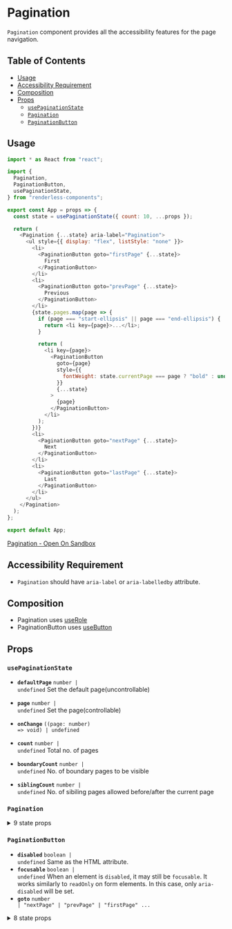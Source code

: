 # Pagination

`Pagination` component provides all the accessibility features for the page
navigation.

## Table of Contents

- [Usage](#usage)
- [Accessibility Requirement](#accessibility-requirement)
- [Composition](#composition)
- [Props](#props)
  - [`usePaginationState`](#usepaginationstate)
  - [`Pagination`](#pagination)
  - [`PaginationButton`](#paginationbutton)

## Usage

```js
import * as React from "react";

import {
  Pagination,
  PaginationButton,
  usePaginationState,
} from "renderless-components";

export const App = props => {
  const state = usePaginationState({ count: 10, ...props });

  return (
    <Pagination {...state} aria-label="Pagination">
      <ul style={{ display: "flex", listStyle: "none" }}>
        <li>
          <PaginationButton goto="firstPage" {...state}>
            First
          </PaginationButton>
        </li>
        <li>
          <PaginationButton goto="prevPage" {...state}>
            Previous
          </PaginationButton>
        </li>
        {state.pages.map(page => {
          if (page === "start-ellipsis" || page === "end-ellipsis") {
            return <li key={page}>...</li>;
          }

          return (
            <li key={page}>
              <PaginationButton
                goto={page}
                style={{
                  fontWeight: state.currentPage === page ? "bold" : undefined,
                }}
                {...state}
              >
                {page}
              </PaginationButton>
            </li>
          );
        })}
        <li>
          <PaginationButton goto="nextPage" {...state}>
            Next
          </PaginationButton>
        </li>
        <li>
          <PaginationButton goto="lastPage" {...state}>
            Last
          </PaginationButton>
        </li>
      </ul>
    </Pagination>
  );
};

export default App;
```

[Pagination - Open On Sandbox](https://codesandbox.io/s/c7ttm)

## Accessibility Requirement

- `Pagination` should have `aria-label` or `aria-labelledby` attribute.

## Composition

- Pagination uses [useRole](https://reakit.io/docs/role)
- PaginationButton uses [useButton](https://reakit.io/docs/button)

## Props

### `usePaginationState`

- **`defaultPage`** <code>number | undefined</code> Set the default
  page(uncontrollable)
- **`page`** <code>number | undefined</code> Set the page(controllable)
- **`onChange`** <code>((page: number) =&#62; void) | undefined</code>

- **`count`** <code>number | undefined</code> Total no. of pages
- **`boundaryCount`** <code>number | undefined</code> No. of boundary pages to
  be visible
- **`siblingCount`** <code>number | undefined</code> No. of sibiling pages
  allowed before/after the current page

### `Pagination`

<details><summary>9 state props</summary>
> These props are returned by the state hook. You can spread them into this component (`{...state}`) or pass them separately. You can also provide these props from your own state logic.

- **`currentPage`** <code>number</code> The current active page
- **`pages`** <code>(string | number)[]</code> All the page with start & end
  ellipsis
- **`isAtFirstPage`** <code>boolean</code> True, if the currentPage is at first
  page
- **`isAtLastPage`** <code>boolean</code> True, if the currentPage is at last
  page
- **`movePage`** <code>(page: number) =&#62; void</code> Go to the specified
  page number
- **`nextPage`** <code>() =&#62; void</code> Go to next page
- **`prevPage`** <code>() =&#62; void</code> Go to previous page
- **`firstPage`** <code>() =&#62; void</code> Go to first page
- **`lastPage`** <code>() =&#62; void</code> Go to last page

</details>

### `PaginationButton`

- **`disabled`** <code>boolean | undefined</code> Same as the HTML attribute.
- **`focusable`** <code>boolean | undefined</code> When an element is
  `disabled`, it may still be `focusable`. It works similarly to `readOnly` on
  form elements. In this case, only `aria-disabled` will be set.
- **`goto`**
  <code title="number | &#34;nextPage&#34; | &#34;prevPage&#34; | &#34;firstPage&#34; | &#34;lastPage&#34;">number
  | &#34;nextPage&#34; | &#34;prevPage&#34; | &#34;firstPage&#34; ...</code>

<details><summary>8 state props</summary>
> These props are returned by the state hook. You can spread them into this component (`{...state}`) or pass them separately. You can also provide these props from your own state logic.

- **`currentPage`** <code>number</code> The current active page
- **`movePage`** <code>(page: number) =&#62; void</code> Go to the specified
  page number
- **`nextPage`** <code>() =&#62; void</code> Go to next page
- **`prevPage`** <code>() =&#62; void</code> Go to previous page
- **`firstPage`** <code>() =&#62; void</code> Go to first page
- **`lastPage`** <code>() =&#62; void</code> Go to last page
- **`isAtLastPage`** <code>boolean</code> True, if the currentPage is at last
  page
- **`isAtFirstPage`** <code>boolean</code> True, if the currentPage is at first
  page

</details>
